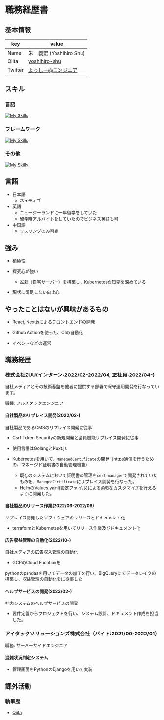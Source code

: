 # 職務経歴書

## 基本情報

|key|value|
|---|-----|
|Name|朱　義宏 (Yoshihiro Shu)|
|Qiita|[yoshihiro-shu](https://qiita.com/yoshihiro-shu)|
|Twitter|[よっしー@エンジニア](https://twitter.com/iamyoshitter)|

## スキル
### 言語

[![My Skills](https://skillicons.dev/icons?i=go,py,js,ts)](https://skillicons.dev)

### フレームワーク

[![My Skills](https://skillicons.dev/icons?i=vue,nuxtjs,django)](https://skillicons.dev)

### その他

[![My Skills](https://skillicons.dev/icons?i=postgres,linux,docker,kubernetes,gcp)](https://skillicons.dev)

## 言語

- 日本語
  - ネイティブ
- 英語
  - ニュージーランドに一年留学をしていた
  - 留学時アルバイトをしていたのでビジネス英語も可
- 中国語
  - リスリングのみ可能

## 強み

- 積極性

- 探究心が強い
  - 盆栽（自宅サーバー）を構築し、Kubernetesの知見を深めている

- 現状に満足しない向上心

## やったことはないが興味があるもの

- React, Nextjsによるフロントエンドの開発

- Github Actionを使った、CIの自動化

- イベントなどの運営

## 職務経歴

### 株式会社ZUU(インターン:2022/02-2022/04, 正社員:2022/04-)

自社メディアとその技術基盤を他者に提供する部署で保守運用開発を行なっています。

職種: フルスタックエンジニア

#### 自社製品のリプレイス開発(2022/02-)

自社製品であるCMSのリプレイス開発に従事

- Csrf Token Securityの新規開発と会員機能リプレイス開発に従事
- 使用言語はGolangとNuxt.js

- Kubernetesを用いて、`ManegedCertificate`の開発（https通信を行うための、マネージド証明書の自動管理機能）
  - 既存のシステムにおいて証明書の管理を`cert-manager`で開発されていたものを、`ManegedCertificate`にリプレイス開発を行なった。
  - HelmのValues.yaml(設定ファイル)による柔軟なカスタマイズを行えるように開発した。

#### 自社製品のリリース作業(2022/06-2022/08)

リプレイス開発したソフトウェアのリリースとドキュメント化

- terraformとKubernetesを用いてリリース作業及びドキュメント化 

#### 広告収益管理の自動化(2022/10-)

自社メディアの広告収入管理の自動化

- GCPのCloud Fucntionを

pythonのpandasを用いてデータの加工を行い、BigQueryにてデータレイクの構築し、収益管理の自動化をに従事した

#### ヘルプサービスの開発(2023/02-)

社内システムのヘルプサービスの開発

- 要件定義からプロジェクトを行い、システム設計、ドキュメント作成を担当した。

### アイタックソリューションズ株式会社（バイト:2021/09-2022/01）

職務: サーバーサイドエンジニア

#### 混雑状況判定システム

- 管理画面をPythonのDjangoを用いて実装

## 課外活動

<!-- ### 社外プロジェクト
* [運営に携わっているコミュニティ](そのコミュニティのconnpassやカンファレンスページのリンクとか)
* [副業で携わっているサービス](そのサービスのランディングページのリンクとか) -->

<!-- ### 過去の登壇資料
* [Speaker Deck](Speaker Deckの自分の資料のページとか)
 -->
<!-- ### 受賞歴
* [イベント名と受賞した賞](イベントのランディングページのリンクや、結果がわかる記事など) -->

### 執筆歴
* [Qiita](https://qiita.com/yoshihiro-shu)
